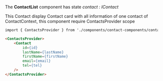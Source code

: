 
The **ContactList** component has state _contact : IContact_

This Contact display Contact card with all information of one contact of ContactContext, this component require ContactsProvider scope

```html
import { ContactsProvider } from './components/contact-components/contact-context/ContactContext';

<ContactsProvider>
    <Contact 
        id={id}
        lastName={lastName}
        firstName={firstName}
        email={email}
        tel={tel}
    />
</ContactsProvider>
```